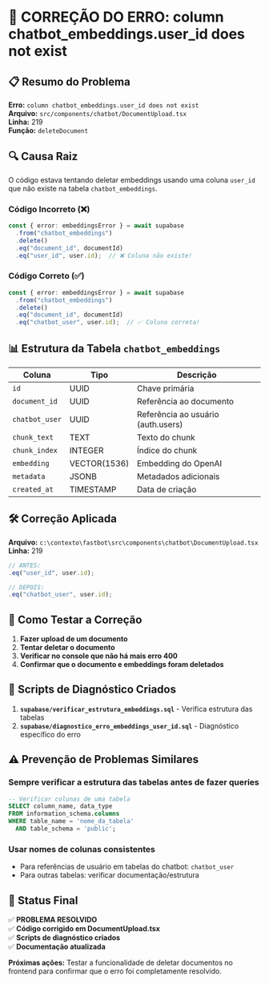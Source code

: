 # 🚨 CORREÇÃO DO ERRO: column chatbot_embeddings.user_id does not exist

## 📋 **Resumo do Problema**

**Erro:** `column chatbot_embeddings.user_id does not exist`  
**Arquivo:** `src/components/chatbot/DocumentUpload.tsx`  
**Linha:** 219  
**Função:** `deleteDocument`  

## 🔍 **Causa Raiz**

O código estava tentando deletar embeddings usando uma coluna `user_id` que não existe na tabela `chatbot_embeddings`.

### Código Incorreto (❌)

```typescript
const { error: embeddingsError } = await supabase
  .from("chatbot_embeddings")
  .delete()
  .eq("document_id", documentId)
  .eq("user_id", user.id);  // ❌ Coluna não existe!
```

### Código Correto (✅)

```typescript
const { error: embeddingsError } = await supabase
  .from("chatbot_embeddings")
  .delete()
  .eq("document_id", documentId)
  .eq("chatbot_user", user.id);  // ✅ Coluna correta!
```

## 📊 **Estrutura da Tabela `chatbot_embeddings`**

| Coluna | Tipo | Descrição |
|--------|------|-----------|
| `id` | UUID | Chave primária |
| `document_id` | UUID | Referência ao documento |
| `chatbot_user` | UUID | Referência ao usuário (auth.users) |
| `chunk_text` | TEXT | Texto do chunk |
| `chunk_index` | INTEGER | Índice do chunk |
| `embedding` | VECTOR(1536) | Embedding do OpenAI |
| `metadata` | JSONB | Metadados adicionais |
| `created_at` | TIMESTAMP | Data de criação |

## 🛠️ **Correção Aplicada**

**Arquivo:** `c:\contexto\fastbot\src\components\chatbot\DocumentUpload.tsx`  
**Linha:** 219  

```typescript
// ANTES:
.eq("user_id", user.id);

// DEPOIS:
.eq("chatbot_user", user.id);
```

## 🧪 **Como Testar a Correção**

1. **Fazer upload de um documento**
2. **Tentar deletar o documento**  
3. **Verificar no console que não há mais erro 400**
4. **Confirmar que o documento e embeddings foram deletados**

## 📝 **Scripts de Diagnóstico Criados**

1. **`supabase/verificar_estrutura_embeddings.sql`** - Verifica estrutura das tabelas
2. **`supabase/diagnostico_erro_embeddings_user_id.sql`** - Diagnóstico específico do erro

## ⚠️ **Prevenção de Problemas Similares**

### Sempre verificar a estrutura das tabelas antes de fazer queries

```sql
-- Verificar colunas de uma tabela
SELECT column_name, data_type 
FROM information_schema.columns 
WHERE table_name = 'nome_da_tabela' 
  AND table_schema = 'public';
```

### Usar nomes de colunas consistentes

- Para referências de usuário em tabelas do chatbot: `chatbot_user`
- Para outras tabelas: verificar documentação/estrutura

## 🎯 **Status Final**

✅ **PROBLEMA RESOLVIDO**  
✅ **Código corrigido em DocumentUpload.tsx**  
✅ **Scripts de diagnóstico criados**  
✅ **Documentação atualizada**  

**Próximas ações:** Testar a funcionalidade de deletar documentos no frontend para confirmar que o erro foi completamente resolvido.

